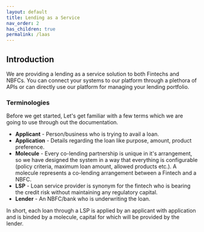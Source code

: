```yaml
---
layout: default
title: Lending as a Service
nav_order: 2
has_children: true
permalink: /laas
---
```


## Introduction

We are providing a lending as a service solution to both Fintechs and NBFCs. You can connect your systems to our platform through a plethora of APIs or can directly use our platform for managing your lending portfolio.

### Terminologies

Before we get started, Let's get familiar with a few terms which we are going to use through out the documentation.

- **Applicant** - Person/business who is trying to avail a loan. 
- **Application** - Details regarding the loan like purpose, amount, product preference. 
- **Molecule** - Every co-lending partnership is unique in it's arrangement, so we have designed the system in a way that everything is configurable (policy criteria, maximum loan amount, allowed products etc.). A molecule represents a co-lending arrangement between a Fintech and a NBFC.
- **LSP** - Loan service provider is synonym for the fintech who is bearing the credit risk without maintaining any regulatory capital.
- **Lender** - An NBFC/bank who is underwriting the loan.

In short, each loan through a LSP is applied by an applicant with application and is binded by a molecule, capital for which will be provided by the lender. 